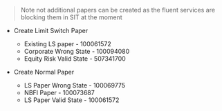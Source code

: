 
> Note not additional papers can be created as the fluent services are blocking them in SIT at the moment

- Create Limit Switch Paper
	- Existing LS paper - 100061572
	- Corporate Wrong State - 100094080
	- Equity Risk Valid State - 507341700

- Create Normal Paper
	- LS Paper Wrong State - 100069775
	- NBFI Paper - 100073687
	- LS Paper Valid State - 100061572

